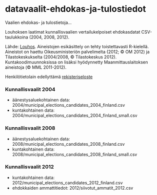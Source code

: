 datavaalit-ehdokas-ja-tulostiedot
=================================

Vaalien ehdokas- ja tulostietoja...

Louhoksen laatimat kunnallisvaalien vertailukelpoiset ehdokasdatat CSV-taulukkoina (2004, 2008, 2012).

Lähde: [Louhos](http://louhos.wordpress.com/2012/10/05/kunnallisvaalien-vertailukelpoiset-ehdokasdatat-csv-taulukkoina-2004-2008-2012/). Aineistojen esikäsittely on tehty toistettavasti R-kielellä. Aineistot on haettu Oikeusministeriön palvelimelta (2012; © OM 2012) ja Tilastokeskukselta (2004/2008, © Tilastokeskus 2012). Kuntakoodimuunnoksissa on lisäksi hyödynnetty Maanmittauslaitoksen aineistoja (© MML 2011-2012). 

Henkilötietolain edellyttämä [rekisteriseloste](rekisteriseloste-vaaliehdokasrekisteri.pdf)

### Kunnallisvaalit 2004

* äänestysaluekohtainen data: 2004/municipal_elections_candidates_2004_finland.csv
* kuntakohtainen data: 2004/municipal_elections_candidates_2004_finland_small.csv

### Kunnallisvaalit 2008

* äänestysaluekohtainen data: 2008/municipal_elections_candidates_2008_finland.csv
* kuntakohtainen data: 2008/municipal_elections_candidates_2008_finland_small.csv

### Kunnallisvaalit 2012

* kuntakohtainen data: 2012/municipal_elections_candidates_2012_finland.csv
* ehdokkaiden ammattitiedot: 2012/siivotut_ammatit_2012.csv
